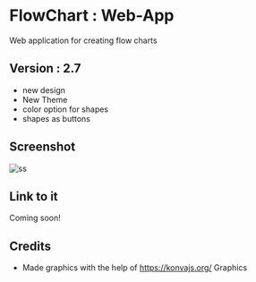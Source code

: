 # FlowChart : Web-App
Web application for creating flow charts


## Version : 2.7
* new design
* New Theme
* color option for shapes
* shapes as buttons

## Screenshot
![ss](https://user-images.githubusercontent.com/44476743/126856819-51350113-61e0-4891-a6a7-2782a6151abf.png)


## Link to it
Coming soon!


## Credits

* Made graphics with the help of https://konvajs.org/ Graphics
